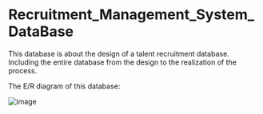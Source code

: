# Recruitment_Management_System_DataBase
This database is about the design of a talent recruitment database. Including the entire database from the design to the realization of the process.

The E/R diagram of this database:

![image](https://user-images.githubusercontent.com/100655843/190917632-9bd65d3a-d32f-4742-890f-7f825dc530dc.png)
